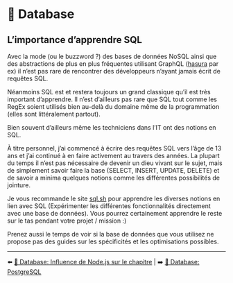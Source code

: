 # 💾 Database

## L’importance d’apprendre SQL

Avec la mode (ou le buzzword ?) des bases de données NoSQL ainsi que des abstractions de plus en plus fréquentes utilisant GraphQL ([hasura](https://hasura.io/) par ex) il n’est pas rare de rencontrer des développeurs n’ayant jamais écrit de requêtes SQL.

Néanmoins SQL est et restera toujours un grand classique qu’il est très important d’apprendre. Il n’est d’ailleurs pas rare que SQL tout comme les RegEx soient utilisés bien au-delà du domaine même de la programmation (elles sont littéralement partout).

Bien souvent d’ailleurs même les techniciens dans l’IT ont des notions en SQL.

À titre personnel, j’ai commencé à écrire des requêtes SQL vers l’âge de 13 ans et j’ai continué à en faire activement au travers des années. La plupart du temps il n’est pas nécessaire de devenir un dieu vivant sur le sujet, mais de simplement savoir faire la base (SELECT, INSERT, UPDATE, DELETE) et de savoir a minima quelques notions comme les différentes possibilités de jointure.

Je vous recommande le site [sql.sh](https://sql.sh/) pour apprendre les diverses notions en lien avec SQL (Expérimenter les différentes fonctionnalités directement avec une base de données). Vous pourrez certainement apprendre le reste sur le tas pendant votre projet / mission :)

Prenez aussi le temps de voir si la base de données que vous utilisez ne propose pas des guides sur les spécificités et les optimisations possibles.

---

⬅️ [💾 Database: Influence de Node.js sur le chapitre](./influence-node.md) |
➡️ [💾 Database: PostgreSQL](./postgres.md)
